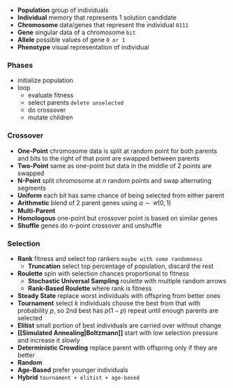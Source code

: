 - **Population** group of individuals
- **Individual** memory that represents 1 solution candidate
- **Chromosome** data/genes that represent the individual `0111`
- **Gene** singular data of a chromosome `bit`
- **Allele** possible values of gene `0 or 1`
- **Phenotype** visual representation of individual
### Phases
- initialize population
- loop
    - evaluate fitness
    - select parents `delete unselected`
    - do crossover
    - mutate children
### Crossover
- **One-Point** chromosome data is split at random point for both parents
  and bits to the right of that point are swapped between parents
- **Two-Point** same as one-point but data in the middle of 2 points are swapped
- **N-Point** split chromosome at $n$ random points and swap alternating segments
- **Uniform** each bit has same chance of being selected from either parent
- **Arithmetic** blend of 2 parent genes using $\alpha\sim\mathcal{U}(0,1)$
- **Multi-Parent**
- **Homologous** one-point but crossover point is based on similar genes
- **Shuffle** genes do n-point crossover and unshuffle
### Selection
- **Rank** fitness and select top rankers `maybe with some randomness`
    - **Truncation** select top percentage of population, discard the rest
- **Roulette** spin with selection chances proportional to fitness
    - **Stochastic Universal Sampling** roulette with multiple random arrows
    - **Rank-Based Roulette** where rank is fitness
- **Steady State** replace worst individuals with offspring from better ones
- **Tournament** select $k$ individuals choose the best
  from that with probability $p$, so 2nd best has $p(1-p)$
  repeat until enough parents are selected
- **Elitist** small portion of best individuals are carried over without change
- **[[Simulated Annealing|Boltzmann]]** start with low selection pressure and increase it slowly
- **Deterministic Crowding** replace parent with offspring only if they are better
- **Random**
- **Age-Based** prefer younger individuals
- **Hybrid** `tournament + elitist + age-based`
